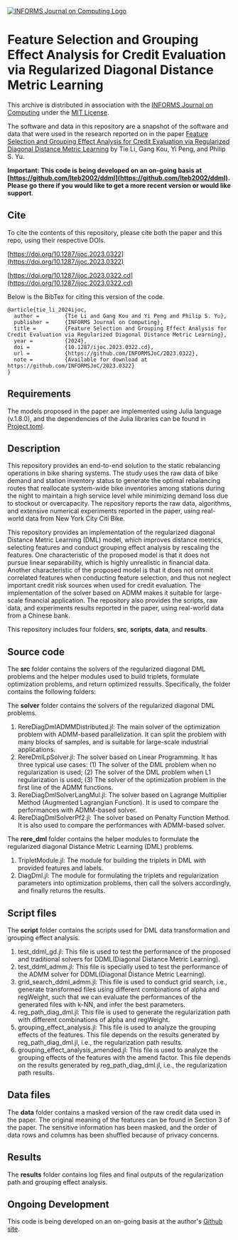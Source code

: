 [![INFORMS Journal on Computing Logo](https://INFORMSJoC.github.io/logos/INFORMS_Journal_on_Computing_Header.jpg)](https://pubsonline.informs.org/journal/ijoc)

# Feature Selection and Grouping Effect Analysis for Credit Evaluation via Regularized Diagonal Distance Metric Learning

This archive is distributed in association with the [INFORMS Journal on
Computing](https://pubsonline.informs.org/journal/ijoc) under the [MIT License](LICENSE.txt).

The software and data in this repository are a snapshot of the software and data that were used in the research reported on in the paper 
[Feature Selection and Grouping Effect Analysis for Credit Evaluation via Regularized Diagonal Distance Metric Learning](https://doi.org/10.1287/ijoc.2023.0322) by Tie Li, Gang Kou, Yi Peng, and Philip S. Yu. 

**Important: This code is being developed on an on-going basis at [https://github.com/lteb2002/ddml](https://github.com/lteb2002/ddml). Please go there if you would like to get a more recent version or would like support**.

## Cite

To cite the contents of this repository, please cite both the paper and this repo, using their respective DOIs.

[https://doi.org/10.1287/ijoc.2023.0322](https://doi.org/10.1287/ijoc.2023.0322)

[https://doi.org/10.1287/ijoc.2023.0322.cd](https://doi.org/10.1287/ijoc.2023.0322.cd)


Below is the BibTex for citing this version of the code.

```
@article{tie_li_2024ijoc,
  author =        {Tie Li and Gang Kou and Yi Peng and Philip S. Yu},
  publisher =     {INFORMS Journal on Computing},
  title =         {Feature Selection and Grouping Effect Analysis for Credit Evaluation via Regularized Diagonal Distance Metric Learning},
  year =          {2024},
  doi =           {10.1287/ijoc.2023.0322.cd},
  url =           {https://github.com/INFORMSJoC/2023.0322},
  note =          {Available for download at https://github.com/INFORMSJoC/2023.0322}
}  
```
## Requirements

The models proposed in the paper are implemented using Julia language (v.1.8.0), and the dependencies of the Julia libraries can be found in [Project.toml](Project.toml).



## Description

This repository provides an end-to-end solution to the static rebalancing operations in bike sharing systems. The study uses the raw data of bike demand and station inventory status to generate the optimal rebalancing routes that reallocate system-wide bike inventories among stations during the night to maintain a high service level while minimizing demand loss due to stockout or overcapacity. The repository reports the raw data, algorithms, and extensive numerical experiments reported in the paper, using real-world data from New York City Citi Bike.

This repository provides an implementation of the regularized diagonal Distance Metric Learning (DML) model, which improves distance metrics, selecting features and conduct grouping effect analysis by rescaling the features. One characteristic of the proposed model is that it does not pursue linear separability, which is highly unrealistic in financial data. Another characteristic of the proposed model is that it does not ommit correlated features when conducting feature selection, and thus not neglect important credit risk sources when used for credit evaluation. The implementation of the solver based on ADMM makes it suitable for large-scale financial application. The repository also provides the scripts, raw data, and experiments results reported in the paper, using real-world data from a Chinese bank.


This repository includes four folders, **src**, **scripts**, **data**, and **results**.

## Source code
The **src** folder contains the solvers of the regularized diagonal DML problems and the helper modules used to build triplets, formulate optimization problems, and return optimized ressults. Specifically, the folder contains the following folders:

The **solver** folder contains the solvers of the regularized diagonal DML problems.

1. RereDiagDmlADMMDistributed.jl: The main solver of the optimization problem with ADMM-based parallelization. It can split the problem with many blocks of samples, and is suitable for large-scale industrial applications.
2. RereDmlLpSolver.jl: The solver based on Linear Programming. It has three typical use cases: (1) The solver of the DML problem when no regularization is used; (2) The solver of the DML problem when L1 regularization is used; (3) The solver of the optimization problem in the first line of the ADMM functions.
3. RereDiagDmlSolverLangMul.jl: The solver based on Lagrange Multiplier Method (Augmented Lagrangian Function). It is used to compare the performances with ADMM-based solver. 
4. RereDiagDmlSolverPf2.jl: The solver based on Penalty Function Method. It is also used to compare the performances with ADMM-based solver. 

The **rere_dml** folder contains the helper modules to formulate the regularized diagonal Distance Metric Learning (DML) problems.

1. TripletModule.jl: The module for building the triplets in DML with provided features and labels.
2. DiagDml.jl: The module for formulating the triplets and regularization parameters into optimization problems, then call the solvers accordingly, and finally returns the results.

## Script files

The **script** folder contains the scripts used for DML data transformation and grouping effect analysis. 

1. test_ddml_gd.jl: This file is used to test the performance of the proposed and traditional solvers for DDML(Diagonal Distance Metric Learning).
2. test_ddml_admm.jl: This file is specially used to test the performance of the ADMM solver for DDML(Diagonal Distance Metric Learning).
3. grid_search_ddml_admm.jl: This file is used to conduct grid search, i.e., generate transformed files using different combinations of alpha and regWeight, such that we can evaluate the performances of the generated files with k-NN, and infer the best parameters.
4. reg_path_diag_dml.jl: This file is used to generate the regularization path with different combinations of alpha and regWeight.
5. grouping_effect_analysis.jl: This file is used to analyze the grouping effects of the features. This file depends on the results generated by reg_path_diag_dml.jl, i.e., the regularization path results. 
6. grouping_effect_analysis_amended.jl: This file is used to analyze the grouping effects of the features with the amend factor. This file depends on the results generated by reg_path_diag_dml.jl, i.e., the regularization path results. 


## Data files
The **data** folder contains a masked version of the raw credit data used in the paper. The original meaning of the features can be found in Section 3 of the paper. The sensitive information has been masked, and the order of data rows and columns has been shuffled because of privacy concerns.


## Results
The **results** folder contains log files and final outputs of the regularization path and grouping effect analysis.

## Ongoing Development

This code is being developed on an on-going basis at the author's
[Github site](https://github.com/lteb2002/ddml).
